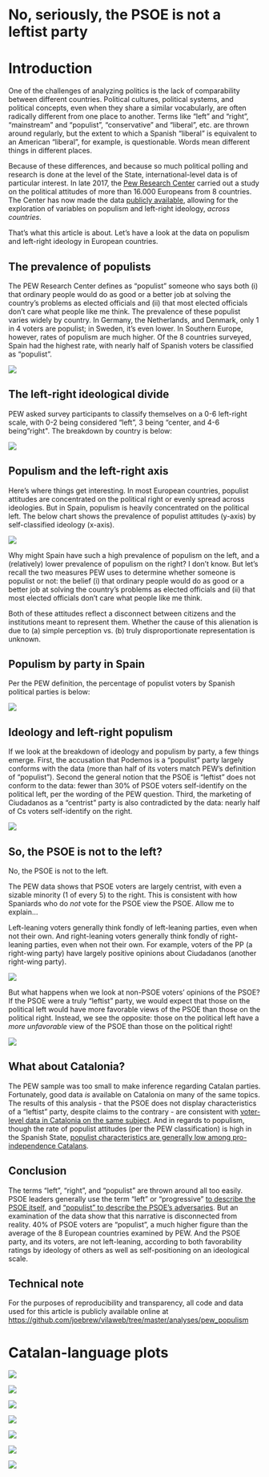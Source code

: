 No, seriously, the PSOE is not a leftist party
================

# Introduction

One of the challenges of analyzing politics is the lack of comparability
between different countries. Political cultures, political systems, and
political concepts, even when they share a similar vocabularly, are
often radically different from one place to another. Terms like “left”
and “right”, “mainstream” and “populist”, “conservative” and “liberal”,
etc. are thrown around regularly, but the extent to which a Spanish
“liberal” is equivalent to an American “liberal”, for example, is
questionable. Words mean different things in different places.

Because of these differences, and because so much political polling and
research is done at the level of the State, international-level data is
of particular interest. In late 2017, the [Pew Research
Center](https://www.pewresearch.org/global/2018/07/12/in-western-europe-populist-parties-tap-anti-establishment-frustration-but-have-little-appeal-across-ideological-divide/)
carried out a study on the political attitudes of more than 16.000
Europeans from 8 countries. The Center has now made the data [publicly
available](https://www.pewresearch.org/download-datasets/), allowing for
the exploration of variables on populism and left-right ideology,
*across countries*.

That’s what this article is about. Let’s have a look at the data on
populism and left-right ideology in European countries.

## The prevalence of populists

The PEW Research Center defines as “populist” someone who says both (i)
that ordinary people would do as good or a better job at solving the
country’s problems as elected officials and (ii) that most elected
officials don’t care what people like me think. The prevalence of these
populist varies widely by country. In Germany, the Netherlands, and
Denmark, only 1 in 4 voters are populist; in Sweden, it’s even lower. In
Southern Europe, however, rates of populism are much higher. Of the 8
countries surveyed, Spain had the highest rate, with nearly half of
Spanish voters be classified as “populist”.

![](figures/unnamed-chunk-2-1.png)<!-- -->

## The left-right ideological divide

PEW asked survey participants to classify themselves on a 0-6 left-right
scale, with 0-2 being considered “left”, 3 being “center, and 4-6
being”right". The breakdown by country is below:

![](figures/unnamed-chunk-3-1.png)<!-- -->

## Populism and the left-right axis

Here’s where things get interesting. In most European countries,
populist attitudes are concentrated on the political right or evenly
spread across ideologies. But in Spain, populism is heavily concentrated
on the political left. The below chart shows the prevalence of populist
attitudes (y-axis) by self-classified ideology (x-axis).

![](figures/unnamed-chunk-4-1.png)<!-- -->

Why might Spain have such a high prevalence of populism on the left, and
a (relatively) lower prevalence of populism on the right? I don’t know.
But let’s recall the two measures PEW uses to determine whether someone
is populist or not: the belief (i) that ordinary people would do as good
or a better job at solving the country’s problems as elected officials
and (ii) that most elected officials don’t care what people like me
think.

Both of these attitudes reflect a disconnect between citizens and the
institutions meant to represent them. Whether the cause of this
alienation is due to (a) simple perception vs. (b) truly
disproportionate representation is unknown.

## Populism by party in Spain

Per the PEW definition, the percentage of populist voters by Spanish
political parties is below:

![](figures/unnamed-chunk-5-1.png)<!-- -->

## Ideology and left-right populism

If we look at the breakdown of ideology and populism by party, a few
things emerge. First, the accusation that Podemos is a “populist” party
largely conforms with the data (more than half of its voters match PEW’s
definition of “populist”). Second the general notion that the PSOE is
“leftist” does not conform to the data: fewer than 30% of PSOE voters
self-identify on the political left, per the wording of the PEW
question. Third, the marketing of Ciudadanos as a “centrist” party is
also contradicted by the data: nearly half of Cs voters self-identify on
the right.

![](figures/unnamed-chunk-6-1.png)<!-- -->

## So, the PSOE is not to the left?

No, the PSOE is not to the left.

The PEW data shows that PSOE voters are largely centrist, with even a
sizable minority (1 of every 5) to the right. This is consistent with
how Spaniards who do *not* vote for the PSOE view the PSOE. Allow me to
explain…

Left-leaning voters generally think fondly of left-leaning parties, even
when not their own. And right-leaning voters generally think fondly of
right-leaning parties, even when not their own. For example, voters of
the PP (a right-wing party) have largely positive opinions about
Ciudadanos (another right-wing party).

![](figures/unnamed-chunk-7-1.png)<!-- -->

But what happens when we look at non-PSOE voters’ opinions of the PSOE?
If the PSOE were a truly “leftist” party, we would expect that those on
the political left would have more favorable views of the PSOE than
those on the political right. Instead, we see the opposite: those on the
political left have a *more unfavorable* view of the PSOE than those on
the political right\!

![](figures/unnamed-chunk-8-1.png)<!-- -->

## What about Catalonia?

The PEW sample was too small to make inference regarding Catalan
parties. Fortunately, good data *is* available on Catalonia on many of
the same topics. The results of this analysis - that the PSOE does not
display characteristics of a “leftist” party, despite claims to the
contrary - are consistent with [voter-level data in Catalonia on the
same
subject](https://www.vilaweb.cat/noticies/no-el-psc-no-es-mes-desquerres-que-el-pdecat/).
And in regards to populism, though the rate of populist attitudes (per
the PEW classification) is high in the Spanish State, [populist
characteristics are generally low among pro-independence
Catalans](https://www.vilaweb.cat/noticies/independentisme-populisme-joe-brew/).

## Conclusion

The terms “left”, “right”, and “populist” are thrown around all too
easily. PSOE leaders generally use the term “left” or “progressive” [to
describe the PSOE
itself](https://twitter.com/search?q=from%3Asanchezcastejon%20izquierda&src=typed_query),
and [“populist” to describe the PSOE’s
adversaries](https://twitter.com/search?q=from%3Asanchezcastejon%20populistas&src=typed_query).
But an examination of the data show that this narrative is disconnected
from reality. 40% of PSOE voters are “populist”, a much higher figure
than the average of the 8 European countries examined by PEW. And the
PSOE party, and its voters, are not left-leaning, according to both
favorability ratings by ideology of others as well as self-positioning
on an ideological scale.

## Technical note

For the purposes of reproducibility and transparency, all code and data
used for this article is publicly available online at
<https://github.com/joebrew/vilaweb/tree/master/analyses/pew_populism>

# Catalan-language plots

![](figures/unnamed-chunk-9-1.png)<!-- -->

![](figures/unnamed-chunk-10-1.png)<!-- -->

![](figures/unnamed-chunk-11-1.png)<!-- -->

![](figures/unnamed-chunk-12-1.png)<!-- -->

![](figures/unnamed-chunk-13-1.png)<!-- -->

![](figures/unnamed-chunk-14-1.png)<!-- -->

![](figures/unnamed-chunk-15-1.png)<!-- -->
